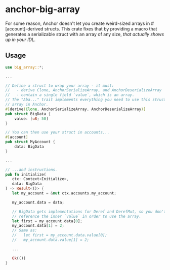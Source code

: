 # anchor-big-array

For some reason, Anchor doesn't let you create weird-sized arrays in #[account]-derived structs. This crate fixes that by providing a macro that generates a serializable struct with an array of any size, _that actually shows up in your IDL._

## Usage

```rs
use big_array::*;

...

// Define a struct to wrap your array - it must:
//   - derive Clone, AnchorSerializeArray, and AnchorDeserializeArray
//   - contain a single field `value`, which is an array.
// The "Aba..." trait implements everything you need to use this struct as an
// array in Anchor.
#[derive(Clone, AnchorSerializeArray, AnchorDeserializeArray)]
pub struct BigData {
    value: [u8; 50]
}

// You can then use your struct in accounts...
#[account]
pub struct MyAccount {
    data: BigData
}

...

// ...and instructions.
pub fn initialize(
   ctx: Context<Initialize>,
   data: BigData
) -> Result<()> {
   let my_account = &mut ctx.accounts.my_account;

   my_account.data = data;

   // BigData gets implementations for Deref and DerefMut, so you don't have to
   // reference the inner `value` in order to use the array.
   let first = my_account.data[0];
   my_account.data[1] = 2;
   // Same as:
   //   let first = my_account.data.value[0];
   //   my_account.data.value[1] = 2;

   ...

   Ok(())
}
```